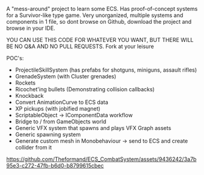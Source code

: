 


A "mess-around" project to learn some ECS. 
Has proof-of-concept systems for a Survivor-like type game.
Very unorganized, multiple systems and components in 1 file, so dont browse on Github, download the project and browse in your IDE.

YOU CAN USE THIS CODE FOR WHATEVER YOU WANT, BUT THERE WILL BE NO Q&A AND NO PULL REQUESTS. Fork at your leisure

POC's:
* ProjectileSkillSystem (has prefabs for shotguns, miniguns, assault rifles)
* GrenadeSystem (with Cluster grenades)
* Rockets
* Ricochet'ing bullets (Demonstrating collision callbacks)
* Knockback
* Convert AnimationCurve to ECS data
* XP pickups (with jobified magnet)
* ScriptableObject -> IComponentData workflow
* Bridge to / from GameObjects world
* Generic VFX system that spawns and plays VFX Graph assets
* Generic spawning system
* Generate custom mesh in Monobehaviour -> send to ECS and create collider from it


https://github.com/Theformand/ECS_CombatSystem/assets/9436242/3a7b95e3-c272-47fb-b6d0-b8799615cbec

